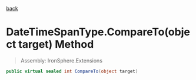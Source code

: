 ﻿

[back](/IronSphere.Extensions/types/DateTimeSpanType)

# DateTimeSpanType.CompareTo(object target) Method

> Assembly: IronSphere.Extensions

```csharp
public virtual sealed int CompareTo(object target)
```



 